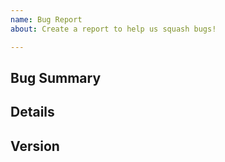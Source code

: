 ```yaml
---
name: Bug Report 
about: Create a report to help us squash bugs!

---
```


<!-- < < < < < < < < < < < < < < < < < < < < < < < < < < < < < < < < < ☺ 
v               ✰  Thanks for opening an issue! ✰    
v    Before smashing the submit button please review the template.
v    Please also ensure that this is not a duplicate issue :)  
☺ > > > > > > > > > > > > > > > > > > > > > > > > > > > > > > > > >  -->

## Bug Summary

<!-- Short description of issue you're encountering -->

## Details

<!-- Add details about the issue here. -->
<!-- Attach logs if you have them. -->
<!-- Provide commands should someone run to reproduce the issue (If applicable) -->

## Version

<!-- ibc-rs release version or git commit hash -->
<!-- Operating system and version (if applicable) -->
